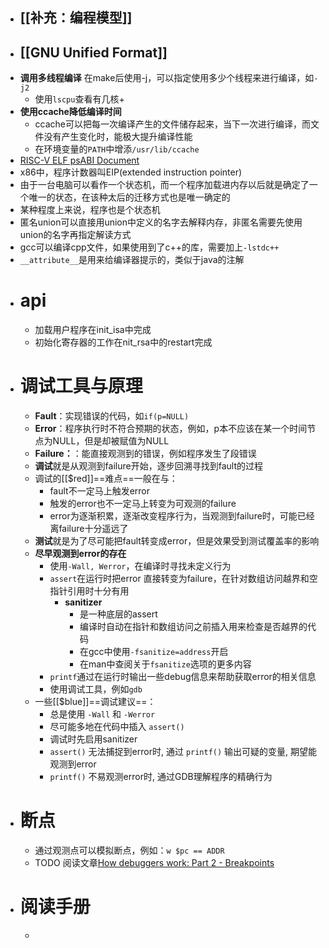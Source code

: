 - ## [[补充：编程模型]]
- ## [[GNU Unified Format]]
- **调用多线程编译** 在make后使用-j，可以指定使用多少个线程来进行编译，如``-j2``
	- 使用``lscpu``查看有几核+
- **使用ccache降低编译时间**
	- ccache可以把每一次编译产生的文件储存起来，当下一次进行编译，而文件没有产生变化时，能极大提升编译性能
	- 在环境变量的``PATH``中增添``/usr/lib/ccache``
- [RISC-V ELF psABI Document](https://github.com/riscv-non-isa/riscv-elf-psabi-doc)
- x86中，程序计数器叫EIP(extended instruction pointer)
- 由于一台电脑可以看作一个状态机，而一个程序加载进内存以后就是确定了一个唯一的状态，在该种太后的迁移方式也是唯一确定的
- 某种程度上来说，程序也是个状态机
- 匿名union可以直接用union中定义的名字去解释内存，非匿名需要先使用union的名字再指定解读方式
- gcc可以编译cpp文件，如果使用到了c++的库，需要加上``-lstdc++``
- ``__attribute__``是用来给编译器提示的，类似于java的注解
- # api
	- 加载用户程序在init_isa中完成
	- 初始化寄存器的工作在nit_rsa中的restart完成
- # 调试工具与原理
	- **Fault**：实现错误的代码，如``if(p=NULL)``
	- **Error**：程序执行时不符合预期的状态，例如，p本不应该在某一个时间节点为NULL，但是却被赋值为NULL
	- **Failure：**：能直接观测到的错误，例如程序发生了段错误
	- **调试**就是从观测到failure开始，逐步回溯寻找到fault的过程
	- 调试的[[$red]]==难点==一般在与：
		- fault不一定马上触发error
		- 触发的error也不一定马上转变为可观测的failure
		- error为逐渐积累，逐渐改变程序行为，当观测到failure时，可能已经离failure十分遥远了
	- **测试**就是为了尽可能把fault转变成error，但是效果受到测试覆盖率的影响
	- **尽早观测到error的存在**
		- 使用``-Wall, Werror``，在编译时寻找未定义行为
		- ``assert``在运行时把error 直接转变为failure，在针对数组访问越界和空指针引用时十分有用
			- **sanitizer**
				- 是一种底层的assert
				- 编译时自动在指针和数组访问之前插入用来检查是否越界的代码
				- 在gcc中使用``-fsanitize=address``开启
				- 在man中查阅关于``fsanitize``选项的更多内容
		- ``printf``通过在运行时输出一些debug信息来帮助获取error的相关信息
		- 使用调试工具，例如``gdb``
	- 一些[[$blue]]==调试建议==：
		- 总是使用 `-Wall` 和 `-Werror`
		- 尽可能多地在代码中插入 `assert()`
		- 调试时先启用sanitizer
		- `assert()` 无法捕捉到error时, 通过 `printf()` 输出可疑的变量, 期望能观测到error
		- `printf()` 不易观测error时, 通过GDB理解程序的精确行为
- # 断点
	- 通过观测点可以模拟断点，例如：``w $pc == ADDR``
	- TODO 阅读文章[How debuggers work: Part 2 - Breakpoints](https://eli.thegreenplace.net/2011/01/27/how-debuggers-work-part-2-breakpoints)
- # 阅读手册
	-
